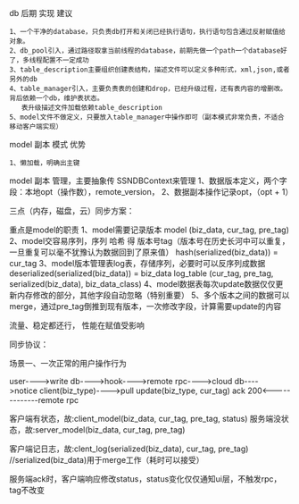 
db 后期 实现 建议

    1、一个干净的database，只负责db打开和关闭已经执行语句，执行语句包含通过反射赋值给对象。
    2、db_pool引入，通过路径取拿当前线程的database，前期先做一个path一个database好了，多线程配置不一定成功
    3、table_description主要组织创建表结构，描述文件可以定义多种形式，xml,json,或者另外的db
    4、table_manager引入，主要负责表的创建和drop，已经升级过程，还有表内容的增删改。背后依赖一个db，维护表状态。
       表升级描述文件加载依赖table_description
    5、model文件不做定义，只要放入table_manager中操作即可（副本模式非常负责，不适合移动客户端实现）

model 副本 模式 优势

    1、懒加载，明确出主键


model 副本 管理，主要抽象传 SSNDBContext来管理
    1、数据版本定义，两个字段：本地opt（操作数），remote_version，
    2、数据副本操作记录opt，（opt + 1）



三点（内存，磁盘，云）同步方案：

重点是model的职责
1、model需要记录版本 
    model (biz_data, cur_tag, pre_tag)
2、model交容易序列，序列 哈希 得 版本号tag（版本号在历史长河中可以重复，一旦重复可以毫不犹豫认为数据回到了原来值）
    hash(serialized(biz_data)) = cur_tag
3、model版本管理表log表，存储序列，必要时可以反序列成数据
    deserialized(serialized(biz_data)) = biz_data
    log_table (cur_tag, pre_tag, serialized(biz_data), biz_data_class)
4、model数据表每次update数据仅仅更新内存修改的部分，其他字段自动忽略（特别重要）
5、多个版本之间的数据可以merge，通过pre_tag倒推到现有版本，一次修改字段，计算需要update的内容

流量、稳定都还行， 性能在赋值受影响



同步协议：

场景一、一次正常的用户操作行为

user---->write db---->hook---->remote rpc---->cloud db---->notice client(biz_type)---->pull update(biz_type, cur_tag)
          ack 200<-------------remote rpc

客户端有状态，故:client_model(biz_data, cur_tag, pre_tag, status)
服务端没状态，故:server_model(biz_data, cur_tag, pre_tag)

客户端记日志，故:clent_log(serialized(biz_data), cur_tag, pre_tag) //serialized(biz_data)用于merge工作（耗时可以接受）

服务端ack时，客户端响应修改status，status变化仅仅通知ui层，不触发rpc，tag不改变



